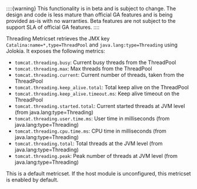 ::::{warning}
This functionality is in beta and is subject to change. The design and code is less mature than official GA features and is being provided as-is with no warranties. Beta features are not subject to the support SLA of official GA features.
::::


Threading Metricset retrieves the JMX key `Catalina:name=*,type=ThreadPool` and `java.lang:type=Threading` using Jolokia. It exposes the following metrics:

* `tomcat.threading.busy`: Current busy threads from the ThreadPool
* `tomcat.threading.max`: Max threads from the ThreadPool
* `tomcat.threading.current`: Current number of threads, taken from the ThreadPool
* `tomcat.threading.keep_alive.total`: Total keep alive on the ThreadPool
* `tomcat.threading.keep_alive.timeout.ms`: Keep alive timeout on the ThreadPool
* `tomcat.threading.started.total`: Current started threads at JVM level (from java.lang:type=Threading)
* `tomcat.threading.user.time.ms`: User time in milliseconds (from java.lang:type=Threading)
* `tomcat.threading.cpu.time.ms`: CPU time in milliseconds (from java.lang:type=Threading)
* `tomcat.threading.total`: Total threads at the JVM level (from java.lang:type=Threading)
* `tomcat.threading.peak`: Peak number of threads at JVM level (from java.lang:type=Threading)

This is a default metricset. If the host module is unconfigured, this metricset is enabled by default.
